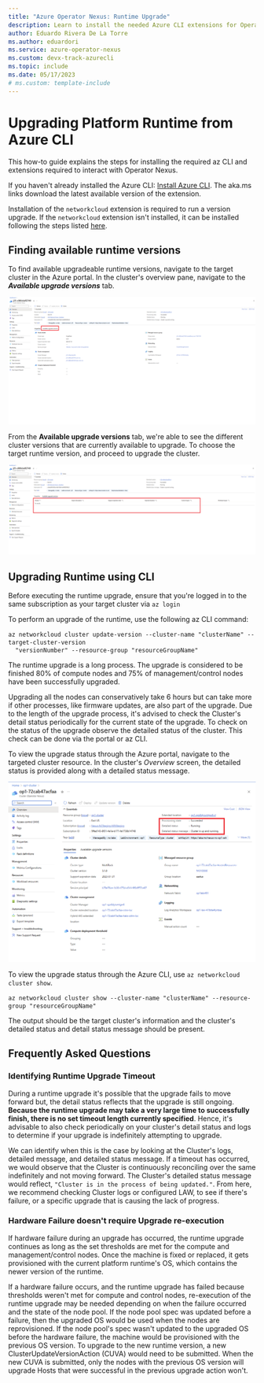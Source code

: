 ```yaml
---
title: "Azure Operator Nexus: Runtime Upgrade"
description: Learn to install the needed Azure CLI extensions for Operator Nexus
author: Eduardo Rivera De La Torre
ms.author: eduardori
ms.service: azure-operator-nexus
ms.custom: devx-track-azurecli
ms.topic: include
ms.date: 05/17/2023
# ms.custom: template-include
---
```


# Upgrading Platform Runtime from Azure CLI

This how-to guide explains the steps for installing the required az CLI and extensions required to interact with Operator Nexus.

If you haven't already installed the Azure CLI: [Install Azure CLI][installation-instruction]. The aka.ms links download the latest available version of the extension.

Installation of the `networkcloud` extension is required to run a version upgrade. If the `networkcloud` extension isn't installed, it can be installed following the steps listed [here](https://github.com/MicrosoftDocs/azure-docs-pr/blob/main/articles/operator-nexus/howto-install-cli-extensions.md).

## Finding available runtime versions

To find available upgradeable runtime versions, navigate to the target cluster in the Azure portal. In the cluster's overview pane, navigate to the ***Available upgrade versions*** tab.

![Runtime Upgrade - View Available Upgradeable Cluster Version](./media/RuntimeUpgrade-UpgradeableRuntimeVersions.png)

From the **Available upgrade versions** tab, we're able to see the different cluster versions that are currently available to upgrade. To choose the target runtime version, and proceed to upgrade the cluster.

![Runtime Upgrade - Choose Runtime Version](./media/RuntimeUpgrade-RuntimeVersion.png)

## Upgrading Runtime using CLI

Before executing the runtime upgrade, ensure that you're logged in to the same subscription as your target cluster via `az login`

To perform an upgrade of the runtime, use the following az CLI command:

```azurecli
az networkcloud cluster update-version --cluster-name "clusterName" --target-cluster-version
  "versionNumber" --resource-group "resourceGroupName"
```

The runtime upgrade is a long process. The upgrade is considered to be finished 80% of compute nodes and 75% of management/control nodes have been successfully upgraded.

Upgrading all the nodes can conservatively take 6 hours but can take more if other processes, like firmware updates, are also part of the upgrade.
Due to the length of the upgrade process, it's advised to check the Cluster's detail status periodically for the current state of the upgrade.
To check on the status of the upgrade observe the detailed status of the cluster. This check can be done via the portal or az CLI.

To view the upgrade status through the Azure portal, navigate to the targeted cluster resource. In the cluster's *Overview* screen, the detailed status is provided along with a detailed status message.

![Runtime Upgrade - PortalClusterDetailStatus](./media/RuntimeUpgrade-ClusterDetailStatus.png)

To view the upgrade status through the Azure CLI, use `az networkcloud cluster show`.

```azurecli
az networkcloud cluster show --cluster-name "clusterName" --resource-group "resourceGroupName"
```

The output should be the target cluster's information and the cluster's detailed status and detail status message should be present.

## Frequently Asked Questions

### Identifying Runtime Upgrade Timeout

During a runtime upgrade it's possible that the upgrade fails to move forward but, the detail status reflects that the upgrade is still ongoing. **Because the runtime upgrade may take a very large time to successfully finish, there is no set timeout length currently specified**.
Hence, it's advisable to also check periodically on your cluster's detail status and logs to determine if your upgrade is indefinitely attempting to upgrade.

We can identify when this is the case by looking at the Cluster's logs, detailed message, and detailed status message. If a timeout has occurred, we would observe that the Cluster is continuously reconciling over the same indefinitely and not moving forward. The Cluster's detailed status message would reflect, `"Cluster is in the process of being updated."`.
From here, we recommend checking Cluster logs or configured LAW, to see if there's failure, or a specific upgrade that is causing the lack of progress.

### Hardware Failure doesn't require Upgrade re-execution

If hardware failure during an upgrade has occurred, the runtime upgrade continues as long as the set thresholds are met for the compute and management/control nodes. Once the machine is fixed or replaced, it gets provisioned with the current platform runtime's OS, which contains the newer version of the runtime.

If a hardware failure occurs, and the runtime upgrade has failed because thresholds weren't met for compute and control nodes, re-execution of the runtime upgrade may be needed depending on when the failure occurred and the state of the node pool. If the node pool spec was updated before a failure, then the upgraded OS would be used when the nodes are reprovisioned.
If the node pool's spec wasn't updated to the upgraded OS before the hardware failure, the machine would be provisioned with the previous OS version. To upgrade to the new runtime version, a new ClusterUpdateVersionAction (CUVA) would need to be submitted. When the new CUVA is submitted, only the nodes with the previous OS version will upgrade Hosts that were successful in the previous upgrade action won't.
<!-- LINKS - External -->
[installation-instruction]: https://aka.ms/azcli

